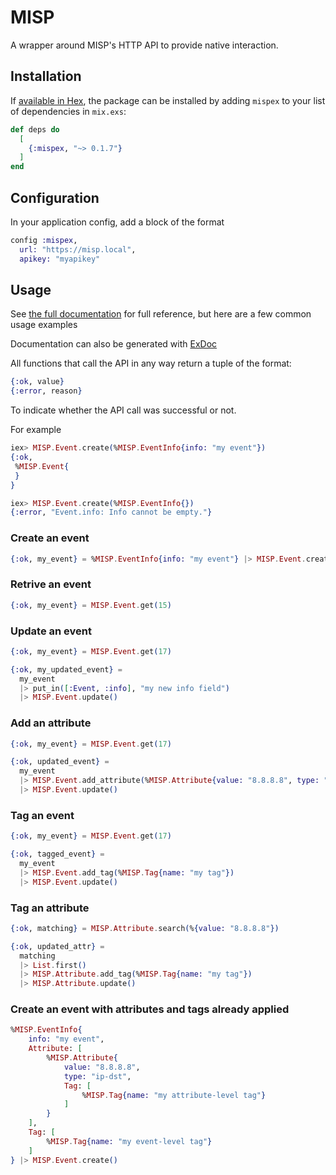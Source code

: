 # MISP

A wrapper around MISP's HTTP API to provide native interaction.


## Installation

If [available in Hex](https://hex.pm/docs/publish), the package can be installed
by adding `mispex` to your list of dependencies in `mix.exs`:

```elixir
def deps do
  [
    {:mispex, "~> 0.1.7"}
  ]
end
```

## Configuration

In your application config, add a block of the format

```elixir
config :mispex,
  url: "https://misp.local",
  apikey: "myapikey"
```

## Usage

See [the full documentation](https://hexdocs.pm/mispex/MISP.html) for full reference,
but here are a few common usage examples

Documentation can also be generated with [ExDoc](https://github.com/elixir-lang/ex_doc)

All functions that call the API in any way return a tuple of the format:

```elixir
{:ok, value}
{:error, reason}
```

To indicate whether the API call was successful or not.

For example

```elixir
iex> MISP.Event.create(%MISP.EventInfo{info: "my event"})
{:ok,
 %MISP.Event{
 }
}

iex> MISP.Event.create(%MISP.EventInfo{})
{:error, "Event.info: Info cannot be empty."}
```

### Create an event

```elixir
{:ok, my_event} = %MISP.EventInfo{info: "my event"} |> MISP.Event.create()
```

### Retrive an event

```elixir
{:ok, my_event} = MISP.Event.get(15)
```

### Update an event

```elixir
{:ok, my_event} = MISP.Event.get(17)

{:ok, my_updated_event} = 
  my_event
  |> put_in([:Event, :info], "my new info field")
  |> MISP.Event.update()
```

### Add an attribute

```elixir
{:ok, my_event} = MISP.Event.get(17)

{:ok, updated_event} =
  my_event
  |> MISP.Event.add_attribute(%MISP.Attribute{value: "8.8.8.8", type: "ip-dst"})
  |> MISP.Event.update()
```

### Tag an event

```elixir
{:ok, my_event} = MISP.Event.get(17)

{:ok, tagged_event} = 
  my_event
  |> MISP.Event.add_tag(%MISP.Tag{name: "my tag"})
  |> MISP.Event.update()
```

### Tag an attribute

```elixir
{:ok, matching} = MISP.Attribute.search(%{value: "8.8.8.8"})

{:ok, updated_attr} =
  matching
  |> List.first() 
  |> MISP.Attribute.add_tag(%MISP.Tag{name: "my tag"})
  |> MISP.Attribute.update()
```

### Create an event with attributes and tags already applied

```elixir
%MISP.EventInfo{
    info: "my event",
    Attribute: [
        %MISP.Attribute{
            value: "8.8.8.8",
            type: "ip-dst",
            Tag: [
                %MISP.Tag{name: "my attribute-level tag"}
            ]
        }
    ],
    Tag: [
        %MISP.Tag{name: "my event-level tag"}
    ]
} |> MISP.Event.create()
```
